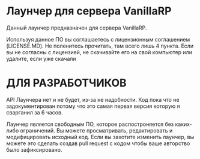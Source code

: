 # Лаунчер для сервера VanillaRP
Данный лаунчер предназначен для сервера VanillaRP.

Используя данное ПО вы соглашаетесь с лицензионным соглашением (LICENSE.MD).
Не поленитесь прочитать, там всего лишь 4 пункта.
Если вы не согласны с лицензией, не скачивайте его на свой компьютер
или удалите, если уже скачали

# ДЛЯ РАЗРАБОТЧИКОВ
API Лаунчера нет и не будет, из-за не надобности. Код пока что не задокументирован потому что
это самая первая версия которую я сварганил за 6 часов.

Лаунчер является свободным ПО, которое распостроняется без каких-либо ограничений.
Вы можете просматривать, редактировать и модифицировать исходный код. Если вы захотите
изменить лаунчер, вы можете это сделать создав pull request с кодом чтобы ваше авторство было зафиксировано.
